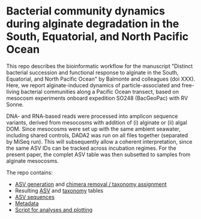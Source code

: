 # Bacterial community dynamics during alginate degradation in the South, Equatorial, and North Pacific Ocean

This repo describes the bioinformatic workflow for the manuscript "Distinct bacterial succession and functional response to alginate in the South, Equatorial, and North Pacific Ocean" by Balmonte and colleagues (doi XXX). Here, we report alginate-induced dynamics of particle-associated and free-living bacterial communities along a Pacific Ocean transect, based on mesocosm experiments onboard expedition SO248 (BacGeoPac) with RV Sonne. 

DNA- and RNA-based reads were processed into amplicon sequence variants, derived from mesocosms with addition of (i) alginate or (ii) algal DOM. Since mesocosms were set up with the same ambient seawater, including shared controls, DADA2 was run on all files together (separated by MiSeq run). This will subsequently allow a coherent interpretation, since the same ASV IDs can be tracked across incubation regimes. For the present paper, the complet ASV table was then subsetted to samples from alginate mesocosms.

The repo contains:

- [ASV generation](./dada.Rmd) and [chimera removal / taxonomy assignment](./MergeChimTax.R)
- Resulting [ASV](./Alg-DOM_v138.1_seqtab.txt) and [taxonomy](./Alg-DOM_v138.1_tax.txt) tables
- [ASV sequences](./Alg-DOM_v138.1_asv.fasta)
- [Metadata](./metadata.txt)
- [Script for analyses and plotting](./SO248_Alginate.R)

